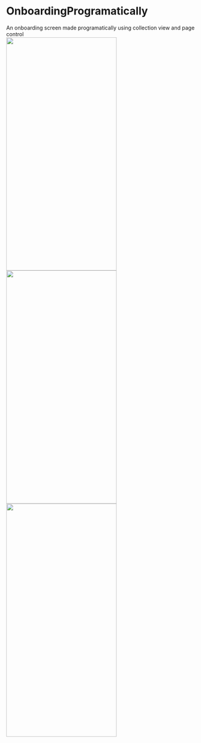 # OnboardingProgramatically
An onboarding screen made programatically using collection view and page control               
<img src="https://user-images.githubusercontent.com/83546571/208649785-fafb4cf8-acce-48c2-87de-affa7e44dec5.png" width="294" height="620" />
<img src="https://user-images.githubusercontent.com/83546571/208649806-c9f004bb-00ee-477a-b12e-bd691e340468.png" width="294" height="620" />
<img src="https://user-images.githubusercontent.com/83546571/208649785-fafb4cf8-acce-48c2-87de-affa7e44dec5.png" width="294" height="620" />

